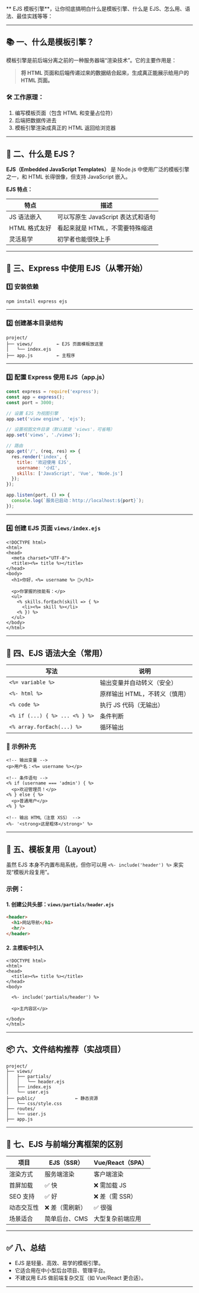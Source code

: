 ** EJS 模板引擎**，让你彻底搞明白什么是模板引擎、什么是 EJS、怎么用、语法、最佳实践等等：

---

## 📚 一、什么是模板引擎？

模板引擎是前后端分离之前的一种服务器端“渲染技术”。它的主要作用是：

> **将 HTML 页面和后端传递过来的数据结合起来，生成真正能展示给用户的 HTML 页面。**

### 🛠️ 工作原理：
1. 编写模板页面（包含 HTML 和变量占位符）
2. 后端把数据传进去
3. 模板引擎渲染成真正的 HTML 返回给浏览器

---

## 🎯 二、什么是 EJS？

**EJS（Embedded JavaScript Templates）** 是 Node.js 中使用广泛的模板引擎之一，和 HTML 长得很像，但支持 JavaScript 嵌入。

**EJS 特点：**

| 特点         | 描述 |
|--------------|------|
| JS 语法嵌入   | 可以写原生 JavaScript 表达式和语句 |
| HTML 格式友好 | 看起来就是 HTML，不需要特殊缩进 |
| 灵活易学     | 初学者也能很快上手 |

---

## 🚀 三、Express 中使用 EJS（从零开始）

### 1️⃣ 安装依赖

```bash
npm install express ejs
```

---

### 2️⃣ 创建基本目录结构

```
project/
├── views/         ← EJS 页面模板放这里
│   └── index.ejs
├── app.js         ← 主程序
```

---

### 3️⃣ 配置 Express 使用 EJS（app.js）

```js
const express = require('express');
const app = express();
const port = 3000;

// 设置 EJS 为视图引擎
app.set('view engine', 'ejs');

// 设置视图文件目录（默认就是 'views'，可省略）
app.set('views', './views');

// 路由
app.get('/', (req, res) => {
  res.render('index', {
    title: '欢迎使用 EJS',
    username: '小红',
    skills: ['JavaScript', 'Vue', 'Node.js']
  });
});

app.listen(port, () => {
  console.log(`服务已启动：http://localhost:${port}`);
});
```

---

### 4️⃣ 创建 EJS 页面 `views/index.ejs`

```ejs
<!DOCTYPE html>
<html>
<head>
  <meta charset="UTF-8">
  <title><%= title %></title>
</head>
<body>
  <h1>你好，<%= username %> 👋</h1>

  <p>你掌握的技能有：</p>
  <ul>
    <% skills.forEach(skill => { %>
      <li><%= skill %></li>
    <% }) %>
  </ul>
</body>
</html>
```

---

## 🧪 四、EJS 语法大全（常用）

| 写法                      | 说明                              |
|---------------------------|-----------------------------------|
| `<%= variable %>`         | 输出变量并自动转义（安全）       |
| `<%- html %>`             | 原样输出 HTML，不转义（慎用）    |
| `<% code %>`              | 执行 JS 代码（无输出）            |
| `<% if (...) { %> ... <% } %>` | 条件判断                    |
| `<% array.forEach(...) %>`| 循环输出                          |

### 📝 示例补充

```ejs
<!-- 输出变量 -->
<p>用户名：<%= username %></p>

<!-- 条件语句 -->
<% if (username === 'admin') { %>
  <p>欢迎管理员！</p>
<% } else { %>
  <p>普通用户</p>
<% } %>

<!-- 输出 HTML（注意 XSS） -->
<%- '<strong>这是粗体</strong>' %>
```

---

## 🧩 五、模板复用（Layout）

虽然 EJS 本身不内置布局系统，但你可以用 `<%- include('header') %>` 来实现“模板片段复用”。

### 示例：

#### 1. 创建公共头部：`views/partials/header.ejs`
```html
<header>
  <h1>网站导航</h1>
  <hr/>
</header>
```

#### 2. 主模板中引入
```ejs
<!DOCTYPE html>
<html>
<head>
  <title><%= title %></title>
</head>
<body>

  <%- include('partials/header') %>

  <p>主内容区</p>

</body>
</html>
```

---

## 📦 六、文件结构推荐（实战项目）

```
project/
├── views/
│   ├── partials/
│   │   └── header.ejs
│   ├── index.ejs
│   └── user.ejs
├── public/               ← 静态资源
│   └── css/style.css
├── routes/
│   └── user.js
├── app.js
```

---

## 💬 七、EJS 与前端分离框架的区别

| 项目         | EJS（SSR）       | Vue/React（SPA） |
|--------------|------------------|------------------|
| 渲染方式     | 服务端渲染       | 客户端渲染       |
| 首屏加载     | ✅ 快            | ❌ 需加载 JS     |
| SEO 支持     | ✅ 好            | ❌ 差（需 SSR）  |
| 动态交互性   | ❌ 差（需刷新） | ✅ 很强          |
| 场景适合     | 简单后台、CMS   | 大型复杂前端应用 |

---

## ✅ 八、总结

- EJS 是轻量、高效、易学的模板引擎。
- 它适合用在中小型后台项目、管理平台。
- 不建议用 EJS 做前端复杂交互（如 Vue/React 更合适）。

---